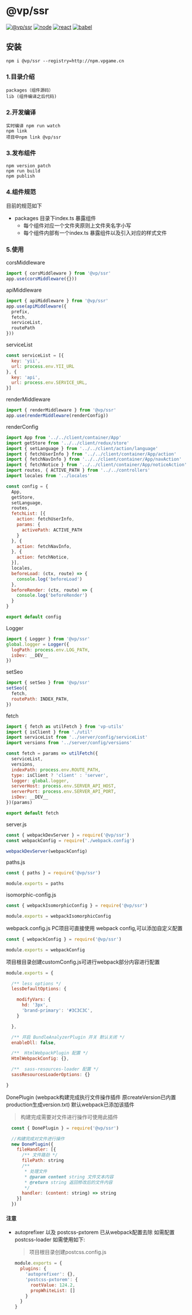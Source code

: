 #  @vp/ssr

[![@vp/ssr](https://img.shields.io/badge/@vp/ssr-v0.2.0-blue.svg)](https://git.vpgame.cn/fed/vp-ssr)
[![node](https://img.shields.io/badge/node->%3D%208.9.3-green.svg)](https://badge.fury.io/js/node)
[![react](https://img.shields.io/badge/react->%3D%2016.8.6-orange.svg)](https://reactjs.org)
[![babel](https://img.shields.io/badge/babel-v7.0.0-yellow.svg)](https://babeljs.io/)

## 安装
    npm i @vp/ssr --registry=http://npm.vpgame.cn

### 1.目录介绍
    packages（组件源码） 
    lib (组件编译之后代码)

### 2.开发编译
    实时编译 npm run watch
    npm link
    项目中npm link @vp/ssr

### 3.发布组件
    npm version patch
    npm run build
    npm publish

### 4.组件规范
    
  目前的规范如下

  - packages 目录下index.ts 暴露组件
    - 每个组件对应一个文件夹原则上文件夹名字小写
    - 每个组件内部有一个index.ts 暴露组件以及引入对应的样式文件 

### 5.使用

corsMiddleware   

```javascript
import { corsMiddleware } from '@vp/ssr'
app.use(corsMiddleware({}))
```

apiMiddleware
```javascript
import { apiMiddleware } from '@vp/ssr'
app.use(apiMiddleware({
  prefix,
  fetch,
  serviceList,
  routePath
}))
```

serviceList
```javascript
const serviceList = [{
  key: 'yii',
  url: process.env.YII_URL
}, {
  key: 'api',
  url: process.env.SERVICE_URL,
}]
```

renderMiddleware
```javascript
import { renderMiddleware } from '@vp/ssr'
app.use(renderMiddleware(renderConfig))
```

renderConfig
```javascript
import App from '../../client/container/App'
import getStore from '../../client/redux/store'
import { setLanguage } from '../../client/action/language'
import { fetchUserInfo } from '../../client/container/App/action'
import { fetchNavInfo } from '../../client/container/App/navAction'
import { fetchNotice } from '../../client/container/App/noticeAction'
import routes, { ACTIVE_PATH } from '../../controllers'
import locales from '../locales'

const config = {
  App,
  getStore,
  setLanguage,
  routes,
  fetchList: [{
    action: fetchUserInfo,
    params: {
      activePath: ACTIVE_PATH
    }
  }, {
    action: fetchNavInfo,
  }, {
    action: fetchNotice,
  }],
  locales,
  beforeLoad: (ctx, route) => {
    console.log('beforeLoad')
  },
  beforeRender: (ctx, route) => {
    console.log('beforeRender')
  }
}

export default config
```

Logger
```javascript
import { Logger } from '@vp/ssr'
global.logger = Logger({
  logPath: process.env.LOG_PATH,
  isDev: __DEV__
})
```

setSeo
```javascript
import { setSeo } from '@vp/ssr'
setSeo({
  fetch,
  routePath: INDEX_PATH,
})
```

fetch
```javascript
import { fetch as utilFetch } from 'vp-utils'
import { isClient } from './util'
import serviceList from '../server/config/serviceList'
import versions from '../server/config/versions'

const fetch = params => utilFetch({
  serviceList,
  versions,
  indexPath: process.env.ROUTE_PATH,
  type: isClient ? 'client' : 'server',
  logger: global.logger,
  serverHost: process.env.SERVER_API_HOST,
  serverPort: process.env.SERVER_API_PORT,
  isDev: __DEV__
})(params)

export default fetch
```

server.js
```js
const { webpackDevServer } = require('@vp/ssr')
const webpackConfig = require('./webpack.config')

webpackDevServer(webpackConfig)
```

paths.js
```js
const { paths } = require('@vp/ssr')

module.exports = paths
```

isomorphic-config.js
```js
const { webpackIsomorphicConfig } = require('@vp/ssr')

module.exports = webpackIsomorphicConfig
```

webpack.config.js
PC项目可直接使用 webpack config,可以添加自定义配置
```js
const { webpackConfig } = require('@vp/ssr')

module.exports = webpackConfig
```

项目根目录创建customConfig.js可进行webpack部分内容进行配置

```js
module.exports = {

  /** less options */
  lessDefaultOptions: {

    modifyVars: {
      hd: '3px',
      'brand-primary': '#3C3C3C',
    }

  },

  /** 开启 BundleAnalyzerPlugin 开关 默认关闭 */
  enableDll: false,

  /**  HtmlWebpackPlugin 配置 */
  HtmlWebpackConfig: {},

  /**  sass-resources-loader 配置 */
  sassResourcesLoaderOptions: {}

}
```

DonePlugin (webpack构建完成执行文件操作插件 原createVersion已内置 production生成version.txt)
默认webpack已添加该插件
  
  > 构建完成需要对文件进行操作可使用此插件

```js
  const { DonePlugin } = require('@vp/ssr')

  //构建完成对文件进行操作
  new DonePlugin({
    fileHandler: [{
      /** 文件路劲 */
      filePath: string
      /**
       * 处理文件
       * @param content string 文件文本内容
       * @return string 返回修改后的文件内容
       */
      handler: (content: string) => string
    }]
  })
```

#### 注意

  - autoprefixer 以及 postcss-pxtorem 已从webpack配置去除 如需配置postcss-loader 如需使用如下: 

    > 项目根目录创建postcss.config.js
    ```js
    module.exports = {
      plugins: {
        'autoprefixer': {},
        'postcss-pxtorem': {
          rootValue: 124.2,
          propWhiteList: []
        }
      }
    }
    ```


